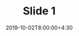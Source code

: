 ---
type: project
date: 2019-10-02T8:00:00+4:30
title: Slide 1
slides: /Static_files/PDFS/P1.pdf
#video: https://drive.iust.ac.ir/index.php/s/Xu0ZXbjx5bsakKV/download?path=%2FVideos&files=S1.mp4
#notes: /static_files/presentations/lec.zip
#codes: /static_files/presentations/code.zip
tldr: "Preperation for Project"
#thumbnail: /static_files/presentations/lec.jpg
---